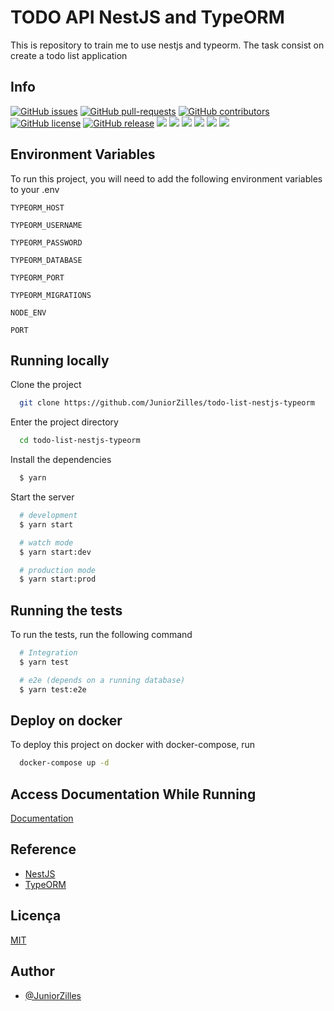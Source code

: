 
# TODO API NestJS and TypeORM

This is repository to train me to use nestjs and typeorm. The task consist on create a todo list application

## Info

[![GitHub issues](https://img.shields.io/github/issues/JuniorZilles/todo-list-nestjs-typeorm.svg)](https://GitHub.com/JuniorZilles/todo-list-nestjs-typeorm/issues/)
[![GitHub pull-requests](https://img.shields.io/github/issues-pr/JuniorZilles/todo-list-nestjs-typeorm.svg)](https://GitHub.com/JuniorZilles/todo-list-nestjs-typeorm/pull/)
[![GitHub contributors](https://img.shields.io/github/contributors/JuniorZilles/todo-list-nestjs-typeorm.svg)](https://GitHub.com/JuniorZilles/todo-list-nestjs-typeorm/graphs/contributors/)
[![GitHub license](https://img.shields.io/github/license/JuniorZilles/todo-list-nestjs-typeorm.svg)](https://github.com/JuniorZilles/todo-list-nestjs-typeorm/blob/master/LICENSE)
[![GitHub release](https://img.shields.io/github/release/JuniorZilles/todo-list-nestjs-typeorm.svg)](https://GitHub.com/JuniorZilles/todo-list-nestjs-typeorm/releases/)
![](http://img.shields.io/static/v1?label=Node&message=14.18.1&color=green&style=for-the-badge&logo=node.js)
![](http://img.shields.io/static/v1?label=NestJS&message=8.0.0&color=ed2945&style=for-the-badge&logo=nestjs)
![](http://img.shields.io/static/v1?label=eslint&message=8.0.1&color=4B32C3&style=for-the-badge&logo=eslint)
![](http://img.shields.io/static/v1?label=Typescript&message=4.3.5&color=blue&style=for-the-badge&logo=typescript)
![](http://img.shields.io/static/v1?label=mysql&message=8.0.27&color=blue&style=for-the-badge&logo=MYSQL)
![](http://img.shields.io/static/v1?label=STATUS&message=DONE&color=GREEN&style=for-the-badge)

## Environment Variables

To run this project, you will need to add the following environment variables to your .env

`TYPEORM_HOST`

`TYPEORM_USERNAME`

`TYPEORM_PASSWORD`

`TYPEORM_DATABASE`

`TYPEORM_PORT`

`TYPEORM_MIGRATIONS`

`NODE_ENV`

`PORT`
## Running locally

Clone the project

```bash
  git clone https://github.com/JuniorZilles/todo-list-nestjs-typeorm
```

Enter the project directory

```bash
  cd todo-list-nestjs-typeorm
```

Install the dependencies

```bash
  $ yarn
```

Start the server

```bash
  # development
  $ yarn start

  # watch mode
  $ yarn start:dev

  # production mode
  $ yarn start:prod
```


## Running the tests

To run the tests, run the following command

```bash
  # Integration
  $ yarn test

  # e2e (depends on a running database)
  $ yarn test:e2e
```


## Deploy on docker

To deploy this project on docker with docker-compose, run

```bash
  docker-compose up -d
```


## Access Documentation While Running

[Documentation](http://localhost:3000/docs-api)


## Reference

 - [NestJS](https://docs.nestjs.com/)
 - [TypeORM](https://typeorm.io/)


## Licença

[MIT](https://choosealicense.com/licenses/mit/)


## Author

- [@JuniorZilles](https://github.com/JuniorZilles)

